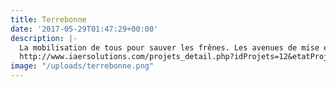 ```yaml
---
title: Terrebonne
date: '2017-05-29T01:47:29+00:00'
description: |-
  La mobilisation de tous pour sauver les frênes. Les avenues de mise en place d'un plan gagnant pour l'administration municipale et l'ensemble des citoyens propriétaires de frênes.
  http://www.iaersolutions.com/projets_detail.php?idProjets=12&etatProjets=2
image: "/uploads/terrebonne.png"
---
```

